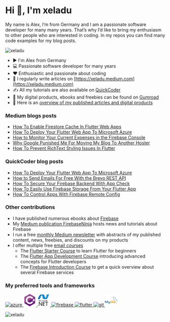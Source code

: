 # Hi 👋, I'm xeladu

My name is Alex, I’m from Germany and I am a passionate software developer for many many years. That’s why I’d like to bring my enthusiasm to other people who are interested in coding. In my repos you can find many code examples for my blog posts.

<p align="left"> <img src="https://komarev.com/ghpvc/?username=xeladu&label=Profile%20views&color=44ff00&style=plastic" alt="xeladu" /> </p>

- ▶  I'm Alex from Germany
- 💻 Passionate software developer for many years
- ❤  Enthusiastic and passionate about coding
- 📝 I regularly write articles on [https://xeladu.medium.com](https://xeladu.medium.com)
- ✍ All my tutorials are also available on [QuickCoder](https://quickcoder.org)
- 🏬 My digital products, ebooks and freebies can be found on [Gumroad](https://xeladu.gumroad.com)
- 📙 Here is an [overview of my published articles and digital products](https://xeladu.medium.com/%E2%84%B9-xeladus-info-point-find-quickly-what-you-need-bbe620e97d8c)

### Medium blogs posts
<!-- BLOG-POST-LIST:START -->
- [How To Enable Firestore Cache In Flutter Web Apps](https://medium.com/firebase-ninja/how-to-enable-firestore-cache-in-flutter-web-apps-ffc15090c9a7?source=rss-ae1e6291afc3------2)
- [How To Deploy Your Flutter Web App To Microsoft Azure](https://levelup.gitconnected.com/how-to-deploy-your-flutter-web-app-to-microsoft-azure-2c2d2163aa29?source=rss-ae1e6291afc3------2)
- [How to Monitor Your Current Expenses in the Firebase Console](https://medium.com/firebase-ninja/how-to-monitor-your-current-expenses-in-the-firebase-console-dc5ed99ee321?source=rss-ae1e6291afc3------2)
- [Why Google Punished Me For Moving My Blog To Another Hoster](https://levelup.gitconnected.com/why-google-punished-me-for-moving-my-blog-to-another-hoster-d68ab11595e1?source=rss-ae1e6291afc3------2)
- [How To Prevent RichText Styling Issues In Flutter](https://blog.stackademic.com/how-to-prevent-richtext-styling-issues-in-flutter-bb2c2f8d51d9?source=rss-ae1e6291afc3------2)
<!-- BLOG-POST-LIST:END -->

### QuickCoder blog posts
<!-- QC-BLOG-POST-LIST:START -->
- [How To Deploy Your Flutter Web App To Microsoft Azure](https://quickcoder.org/how-to-deploy-your-flutter-web-app-to-microsoft-azure/?utm_source=rss&utm_medium=rss&utm_campaign=how-to-deploy-your-flutter-web-app-to-microsoft-azure)
- [How to Send Emails For Free With the Brevo REST API](https://quickcoder.org/free-emails-brevo-rest-api/?utm_source=rss&utm_medium=rss&utm_campaign=free-emails-brevo-rest-api)
- [How To Secure Your Firebase Backend With App Check](https://quickcoder.org/firebase-app-check/?utm_source=rss&utm_medium=rss&utm_campaign=firebase-app-check)
- [How To Easily Use Firebase Storage From Your Flutter App](https://quickcoder.org/firebase-storage/?utm_source=rss&utm_medium=rss&utm_campaign=firebase-storage)
- [How To Control Apps With Firebase Remote Config](https://quickcoder.org/firebase-remote-config/?utm_source=rss&utm_medium=rss&utm_campaign=firebase-remote-config)
<!-- QC-BLOG-POST-LIST:END -->

### Other contributions

- I have published numerous ebooks about [Firebase](https://xeladu.gumroad.com/?tags=firebase)
- My [Medium publication FirebaseNinja](https://medium.com/firebase-ninja) hosts news and tutorials about Firebase
- I run a free [monthly Medium newsletter](https://newsletter.quickcoder.org) with abstracts of my published content, news, freebies, and discounts on my products
- I offer multiple free [email courses](https://courses.quickcoder.org)
  - The [Flutter Starter Course](https://courses.quickcoder.org#flutterstarter) to learn Flutter for beginners
  - The [Flutter App Development Course](https://courses.quickcoder.org#flutterappdev) introducing advanced concepts for Flutter developers
  - The [Firebase Introduction Course](https://courses.quickcoder.org#firebaseintroduction) to get a quick overview about several Firebase services

### My preferred tools and frameworks
 <p>
  <a href="https://azure.microsoft.com/en-in/" target="_blank" rel="noreferrer"> <img src="https://www.vectorlogo.zone/logos/microsoft_azure/microsoft_azure-icon.svg" alt="azure" width="40" height="40"/> </a> 
  <a href="https://www.w3schools.com/cs/" target="_blank" rel="noreferrer"> <img src="https://raw.githubusercontent.com/devicons/devicon/master/icons/csharp/csharp-original.svg" alt="csharp" width="40" height="40"/> </a> 
  <a href="https://dotnet.microsoft.com/" target="_blank" rel="noreferrer"> <img src="https://raw.githubusercontent.com/devicons/devicon/master/icons/dot-net/dot-net-original-wordmark.svg" alt="dotnet" width="40" height="40"/> </a> 
  <a href="https://firebase.google.com/" target="_blank" rel="noreferrer"> <img src="https://www.vectorlogo.zone/logos/firebase/firebase-icon.svg" alt="firebase" width="40" height="40"/> </a> 
  <a href="https://flutter.dev" target="_blank" rel="noreferrer"> <img src="https://www.vectorlogo.zone/logos/flutterio/flutterio-icon.svg" alt="flutter" width="40" height="40"/> </a> 
  <a href="https://git-scm.com/" target="_blank" rel="noreferrer"> <img src="https://www.vectorlogo.zone/logos/git-scm/git-scm-icon.svg" alt="git" width="40" height="40"/> </a> 
  <a href="https://www.mysql.com/" target="_blank" rel="noreferrer"> <img src="https://raw.githubusercontent.com/devicons/devicon/master/icons/mysql/mysql-original-wordmark.svg" alt="mysql" width="40" height="40"/> </a> 
  </p>
  
  <p><img src="https://github-readme-stats.vercel.app/api/top-langs?username=xeladu&show_icons=true&theme=synthwave&locale=en&layout=compact" alt="xeladu" /></p>
